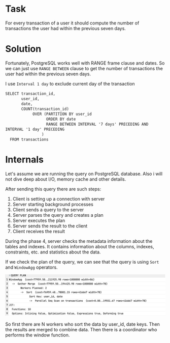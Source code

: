 
# Task 
For every transaction of a user it should compute the number of transactions the user had within the previous seven days. 

# Solution 
Fortunately, PostgreSQL works well with RANGE frame clause and dates.
So we can just use ```RANGE BETWEEN``` clause to get the number of transactions the user had within the previous seven days.

I use ```Interval 1 day``` to exclude current day of the transaction 



```postgresql 
SELECT transaction_id,
       user_id,
       date, 
       COUNT(transaction_id)
            OVER (PARTITION BY user_id
                  ORDER BY date
                  RANGE BETWEEN INTERVAL '7 days' PRECEDING AND INTERVAL '1 day' PRECEDING
                )
  FROM transactions
```

# Internals 
Let's assume we are running the query on PostgreSQL database. Also i will not dive deep about I/O, memory cache and other details.

After sending this query there are such steps:
1. Client is setting up a connection with server 
2. Server starting background processes 
3. Client sends a query to the server
4. Server parses the query and creates a plan
5. Server executes the plan
6. Server sends the result to the client
7. Client receives the result

During the phase 4, server checks the metadata information about the tables and indexes.
It contains information about the columns, indexes, constraints, etc. and statistics about the data.

If we check the plan of the query, we can see that the query is using ```Sort``` and ```WindowAgg``` operators. 

![img.png](source/img.png)

So first there are N workers who sort the data by user_id, date keys. 
Then the results are merged to combine data.
Then there is a coordinator who performs the window function. 
